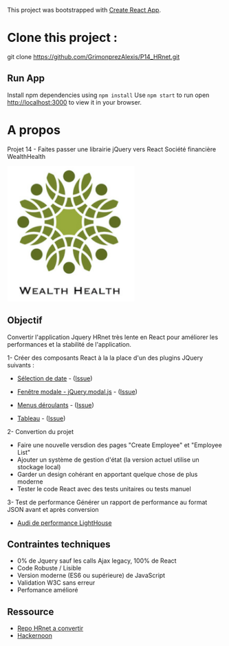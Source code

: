 This project was bootstrapped with [Create React App](https://github.com/facebook/create-react-app).

# Clone this project :
git clone https://github.com/GrimonprezAlexis/P14_HRnet.git

## Run App 
Install npm dependencies using `npm install`
Use `npm start` to run open [http://localhost:3000](http://localhost:3000) to view it in your browser.

# A propos
Projet 14 - Faites passer une librairie jQuery vers React
Société financière WealthHealth

<img src="./logo_wealth-health.png"/>

## Objectif
Convertir l'application Jquery HRnet très lente en React pour améliorer les performances et la stabilité de l'application.

1- Créer des composants React à la la place d'un des plugins JQuery suivants :
- [Sélection de date](https://github.com/xdan/datetimepicker) - ([Issue](https://github.com/OpenClassrooms-Student-Center/P12_Front-end/issues/1))

- [Fenêtre modale - jQuery.modal.js](https://github.com/kylefox/jquery-modal) - ([Issue](https://github.com/OpenClassrooms-Student-Center/P12_Front-end/issues/3))

- [Menus déroulants](https://github.com/jquery/jquery-ui/blob/master/ui/widgets/selectmenu.js) - ([Issue](https://github.com/OpenClassrooms-Student-Center/P12_Front-end/issues/4))

- [Tableau](https://github.com/DataTables/DataTables) - ([Issue](https://github.com/OpenClassrooms-Student-Center/P12_Front-end/issues/2))

2- Convertion du projet
- Faire une nouvelle versdion des pages "Create Employee" et "Employee List"
- Ajouter un système de gestion d'état (la version actuel utilise un stockage local)
- Garder un design cohérant en apportant quelque chose de plus moderne
- Tester le code React avec des tests unitaires ou tests manuel

3- Test de performance
Générer un rapport de performance au format JSON avant et après conversion
- [Audi de performance LightHouse](https://developers.google.com/web/tools/lighthouse/)

## Contraintes techniques
- 0% de Jquery sauf les calls Ajax legacy, 100% de React
- Code Robuste / Lisible
- Version moderne (ES6 ou supérieure) de JavaScript
- Validation W3C sans erreur
- Perfomance amélioré

## Ressource
- [Repo HRnet a convertir](https://github.com/OpenClassrooms-Student-Center/P12_Front-end)
- [Hackernoon](https://hackernoon.com/creating-a-library-of-react-components-using-create-react-app-without-ejecting-d182df690c6b)


